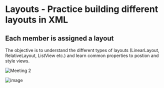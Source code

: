 # Layouts - Practice building different layouts in XML

## Each member is assigned a layout

The objective is to understand the different types of layouts (LinearLayout, RelativeLayout, ListView etc.) and learn common properties to postion and style views.

![Meeting 2](https://user-images.githubusercontent.com/25170682/55307446-34e94b80-541d-11e9-9416-18d9d7c6a856.jpg)

![image](https://user-images.githubusercontent.com/25170682/55525906-934e3e00-5658-11e9-9302-910f8d916a0d.png)
